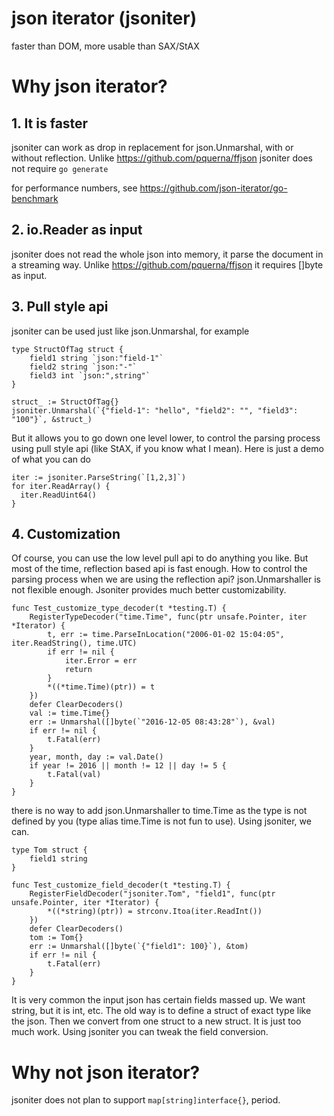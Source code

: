 # json iterator (jsoniter)

faster than DOM, more usable than SAX/StAX

# Why json iterator?

## 1. It is faster

jsoniter can work as drop in replacement for json.Unmarshal, with or without reflection. Unlike https://github.com/pquerna/ffjson
jsoniter does not require `go generate`

for performance numbers, see https://github.com/json-iterator/go-benchmark

## 2. io.Reader as input

jsoniter does not read the whole json into memory, it parse the document in a streaming way. Unlike https://github.com/pquerna/ffjson
it requires []byte as input.

## 3. Pull style api

jsoniter can be used just like json.Unmarshal, for example

```
type StructOfTag struct {
    field1 string `json:"field-1"`
    field2 string `json:"-"`
    field3 int `json:",string"`
}

struct_ := StructOfTag{}
jsoniter.Unmarshal(`{"field-1": "hello", "field2": "", "field3": "100"}`, &struct_)
```

But it allows you to go down one level lower, to control the parsing process using pull style api (like StAX, if you
know what I mean). Here is just a demo of what you can do

```
iter := jsoniter.ParseString(`[1,2,3]`)
for iter.ReadArray() {
  iter.ReadUint64()
}
```

## 4. Customization

Of course, you can use the low level pull api to do anything you like. But most of the time,
reflection based api is fast enough. How to control the parsing process when we are using the reflection api?
json.Unmarshaller is not flexible enough. Jsoniter provides much better customizability.

```
func Test_customize_type_decoder(t *testing.T) {
	RegisterTypeDecoder("time.Time", func(ptr unsafe.Pointer, iter *Iterator) {
		t, err := time.ParseInLocation("2006-01-02 15:04:05", iter.ReadString(), time.UTC)
		if err != nil {
			iter.Error = err
			return
		}
		*((*time.Time)(ptr)) = t
	})
	defer ClearDecoders()
	val := time.Time{}
	err := Unmarshal([]byte(`"2016-12-05 08:43:28"`), &val)
	if err != nil {
		t.Fatal(err)
	}
	year, month, day := val.Date()
	if year != 2016 || month != 12 || day != 5 {
		t.Fatal(val)
	}
}
```

there is no way to add json.Unmarshaller to time.Time as the type is not defined by you (type alias time.Time is not fun to use).
Using jsoniter, we can.

```
type Tom struct {
	field1 string
}

func Test_customize_field_decoder(t *testing.T) {
	RegisterFieldDecoder("jsoniter.Tom", "field1", func(ptr unsafe.Pointer, iter *Iterator) {
		*((*string)(ptr)) = strconv.Itoa(iter.ReadInt())
	})
	defer ClearDecoders()
	tom := Tom{}
	err := Unmarshal([]byte(`{"field1": 100}`), &tom)
	if err != nil {
		t.Fatal(err)
	}
}
```

It is very common the input json has certain fields massed up. We want string, but it is int, etc. The old way is to
define a struct of exact type like the json. Then we convert from one struct to a new struct. It is just too much work.
Using jsoniter you can tweak the field conversion.

# Why not json iterator?

jsoniter does not plan to support `map[string]interface{}`, period.
